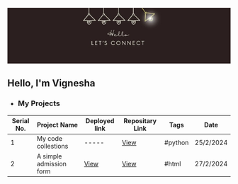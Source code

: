 
 ![Banner GitHub](https://github.com/Vignesha0408/Vignesha0408/blob/main/Images/connect.png)

  ## Hello, I'm Vignesha 
    

  - <h3>My Projects</h3>

| Serial No. | Project Name | Deployed link |Repositary Link | Tags | Date|
|---|---|---|---|---| --- |
| 1 | My code collestions |----- | [View](https://github.com/Vignesha0408/Code-collections) | #python | 25/2/2024|
| 2 | A simple admission form | [View]( https://vignesha0408.github.io/Admission-form/ ) | [View]( https://github.com/Vignesha0408/Admission-form) | #html | 27/2/2024|
